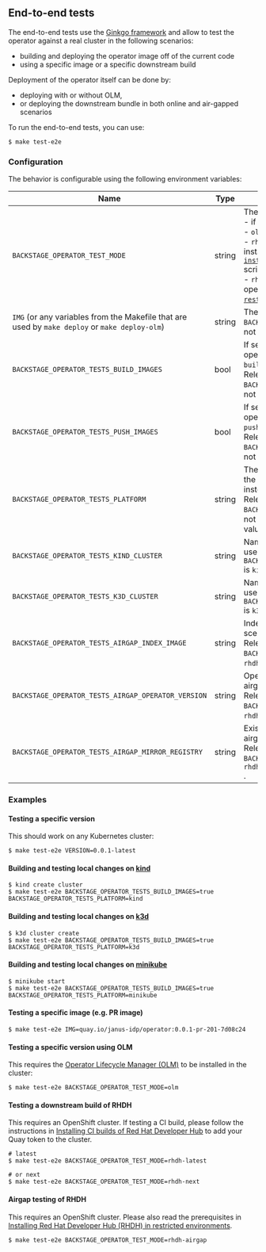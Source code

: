 ## End-to-end tests

The end-to-end tests use the [Ginkgo framework](https://onsi.github.io/ginkgo/) and allow to test the operator against a real cluster in the following scenarios:
- building and deploying the operator image off of the current code
- using a specific image or a specific downstream build

Deployment of the operator itself can be done by:
- deploying with or without OLM,
- or deploying the downstream bundle in both online and air-gapped scenarios

To run the end-to-end tests, you can use:
```shell
$ make test-e2e
```

### Configuration

The behavior is configurable using the following environment variables:

| Name                                                                                           | Type   | Description                                                                                                                                                                                                                                                                                                                                                                                                                                   | Default value                                     | Example                                                 |
|------------------------------------------------------------------------------------------------|--------|-----------------------------------------------------------------------------------------------------------------------------------------------------------------------------------------------------------------------------------------------------------------------------------------------------------------------------------------------------------------------------------------------------------------------------------------------|---------------------------------------------------|---------------------------------------------------------|
| `BACKSTAGE_OPERATOR_TEST_MODE`                                                                 | string | The test mode:<br>- if not set, it will call `make deploy`<br>- `olm`: it will call `make deploy-olm`<br>- `rhdh-latest` or `rhdh-next`: it will install the operator using the [`install-rhdh-catalog-source.sh`](../../.rhdh/scripts/install-rhdh-catalog-source.sh) script<br>- `rhdh-airgap`: it will install the operator using the [`prepare-restricted-environment.sh`](../../.rhdh/scripts/prepare-restricted-environment.sh) script. |                                                   | `rhdh-latest`                                           |
| `IMG` (or any variables from the Makefile that are used by `make deploy` or `make deploy-olm`) | string | The image to use. Relevant if `BACKSTAGE_OPERATOR_TEST_MODE` is not set or set to `olm`                                                                                                                                                                                                                                                                                                                                                       | `VERSION` defined in [`Makefile`](../../Makefile) | `quay.io/janus-idp/operator:0.0.1-latest`               |
| `BACKSTAGE_OPERATOR_TESTS_BUILD_IMAGES`                                                        | bool   | If set to `true`, it will build the operator image with `make image-build`.<br>Relevant if `BACKSTAGE_OPERATOR_TEST_MODE` is not set or set to `olm`.                                                                                                                                                                                                                                                                                         |                                                   | `false`                                                 |
| `BACKSTAGE_OPERATOR_TESTS_PUSH_IMAGES`                                                         | bool   | If set to `true`, it will push the operator image with `make image-push`.<br>Relevant if `BACKSTAGE_OPERATOR_TEST_MODE` is not set or set to `olm`.                                                                                                                                                                                                                                                                                           |                                                   | `false`                                                 |
| `BACKSTAGE_OPERATOR_TESTS_PLATFORM`                                                            | string | The platform type, to directly load the operator image if supported instead of pushing it.<br>Relevant if `BACKSTAGE_OPERATOR_TEST_MODE` is not set or set to `olm`.br>Supported values: [`kind`](#building-and-testing-local-changes-on-kind), [`k3d`](#building-and-testing-local-changes-on-k3d), [`minikube`](#building-and-testing-local-changes-on-minikube)                                                                            |                                                   | `kind`                                                  |
| `BACKSTAGE_OPERATOR_TESTS_KIND_CLUSTER`                                                        | string | Name of the local KinD cluster to use. Relevant only if `BACKSTAGE_OPERATOR_TESTS_PLATFORM` is `kind`.                                                                                                                                                                                                                                                                                                                                        | `kind`                                            | `kind-local-k8s-cluster`                                |
| `BACKSTAGE_OPERATOR_TESTS_K3D_CLUSTER`                                                         | string | Name of the local k3d cluster to use. Relevant only if `BACKSTAGE_OPERATOR_TESTS_PLATFORM` is `k3d`.                                                                                                                                                                                                                                                                                                                                          | `k3s-default`                                     | `k3d-local-k8s-cluster`                                 |
| `BACKSTAGE_OPERATOR_TESTS_AIRGAP_INDEX_IMAGE`                                                  | string | Index image to use in the airgap scenario.<br>Relevant if `BACKSTAGE_OPERATOR_TEST_MODE` is `rhdh-airgap`.                                                                                                                                                                                                                                                                                                                                    | `quay.io/rhdh/iib:latest-v4.14-x86_64`            | `registry.redhat.io/redhat/redhat-operator-index:v4.14` |
| `BACKSTAGE_OPERATOR_TESTS_AIRGAP_OPERATOR_VERSION`                                             | string | Operator version to use in the airgap scenario.<br>Relevant if `BACKSTAGE_OPERATOR_TEST_MODE` is `rhdh-airgap`.                                                                                                                                                                                                                                                                                                                               | `v1.1.0`                                          | `v1.1.0`                                                |
| `BACKSTAGE_OPERATOR_TESTS_AIRGAP_MIRROR_REGISTRY`                                              | string | Existing mirror registry to use in the airgap scenario.<br>Relevant if `BACKSTAGE_OPERATOR_TEST_MODE` is `rhdh-airgap`<br>.                                                                                                                                                                                                                                                                                                                   |                                                   | `my-registry.example.com`                               |

### Examples

#### Testing a specific version

This should work on any Kubernetes cluster:

```shell
$ make test-e2e VERSION=0.0.1-latest
```

#### Building and testing local changes on [kind](https://kind.sigs.k8s.io/)

```shell
$ kind create cluster
$ make test-e2e BACKSTAGE_OPERATOR_TESTS_BUILD_IMAGES=true BACKSTAGE_OPERATOR_TESTS_PLATFORM=kind
```

#### Building and testing local changes on [k3d](https://k3d.io/)

```shell
$ k3d cluster create
$ make test-e2e BACKSTAGE_OPERATOR_TESTS_BUILD_IMAGES=true BACKSTAGE_OPERATOR_TESTS_PLATFORM=k3d
```

#### Building and testing local changes on [minikube](https://minikube.sigs.k8s.io/docs/)

```shell
$ minikube start
$ make test-e2e BACKSTAGE_OPERATOR_TESTS_BUILD_IMAGES=true BACKSTAGE_OPERATOR_TESTS_PLATFORM=minikube
```

#### Testing a specific image (e.g. PR image)

```shell
$ make test-e2e IMG=quay.io/janus-idp/operator:0.0.1-pr-201-7d08c24
```

#### Testing a specific version using OLM

This requires the [Operator Lifecycle Manager (OLM)](https://olm.operatorframework.io/) to be installed in the cluster:

```shell
$ make test-e2e BACKSTAGE_OPERATOR_TEST_MODE=olm
```

#### Testing a downstream build of RHDH

This requires an OpenShift cluster. If testing a CI build, please follow the instructions in [Installing CI builds of Red Hat Developer Hub](../../.rhdh/docs/installing-ci-builds.adoc) to add your Quay token to the cluster.

```shell
# latest
$ make test-e2e BACKSTAGE_OPERATOR_TEST_MODE=rhdh-latest

# or next
$ make test-e2e BACKSTAGE_OPERATOR_TEST_MODE=rhdh-next
```

#### Airgap testing of RHDH

This requires an OpenShift cluster.
Please also read the prerequisites in [Installing Red Hat Developer Hub (RHDH) in restricted environments](../../.rhdh/docs/airgap.adoc).

```shell
$ make test-e2e BACKSTAGE_OPERATOR_TEST_MODE=rhdh-airgap
```
